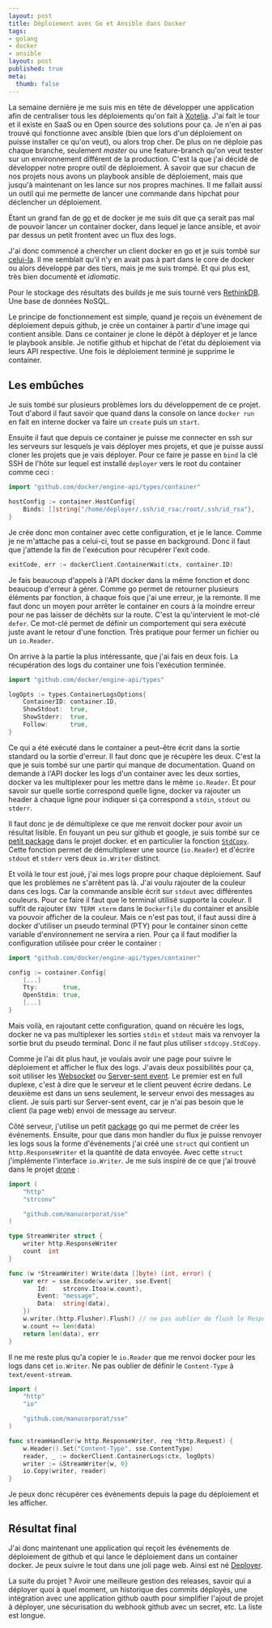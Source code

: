 ```yaml
---
layout: post
title: Déploiement avec Go et Ansible dans Docker
tags:
- golang
- docker
- ansible
layout: post
published: true
meta:
  thumb: false
---
```

La semaine dernière je me suis mis en tête de développer une application afin de centraliser tous les déploiements qu'on fait à [Xotelia](https://www.xotelia.com). J'ai fait le tour et il existe en SaaS ou en Open source des solutions pour ça. Je n'en ai pas trouvé qui fonctionne avec ansible (bien que lors d'un déploiement on puisse installer ce qu'on veut), ou alors trop cher. De plus on ne déploie pas chaque branche, seulement _master_ ou une feature-branch qu'on veut tester sur un environnement différent de la production. C'est la que j'ai décidé de développer notre propre outil de déploiement. À savoir que sur chacun de nos projets nous avons un playbook ansible de déploiement, mais que jusqu'à maintenant on les lance sur nos propres machines. Il me fallait aussi un outil qui me permette de lancer une commande dans hipchat pour déclencher un déploiement.

Étant un grand fan de [go](/2015/03/13/pourquoi-choisir-go/) et de docker je me suis dit que ça serait pas mal de pouvoir lancer un container docker, dans lequel je lance ansible, et avoir par dessus un petit frontent avec un flux des logs.

J'ai donc commencé a chercher un client docker en go et je suis tombé sur [celui-la](https://github.com/docker/engine-api). Il me semblait qu'il n'y en avait pas à part dans le core de docker ou alors développé par des tiers, mais je me suis trompé. Et qui plus est, très bien documenté et _idiomatic_.

Pour le stockage des résultats des builds je me suis tourné vers [RethinkDB](https://www.rethinkdb.com/). Une base de données NoSQL.

Le principe de fonctionnement est simple, quand je reçois un événement de déploiement depuis github, je crée un container à partir d'une image qui contient ansible. Dans ce container je clone le dépôt à déployer et je lance le playbook ansible. Je notifie github et hipchat de l'état du déploiement via leurs API respective. Une fois le déploiement terminé je supprime le container.

## Les embûches

Je suis tombé sur plusieurs problèmes lors du développement de ce projet. Tout d'abord il faut savoir que quand dans la console on lance `docker run` en fait en interne docker va faire un `create` puis un `start`.

Ensuite il faut que depuis ce container je puisse me connecter en ssh sur les serveurs sur lesquels je vais déployer mes projets, et que je puisse aussi cloner les projets que je vais déployer. Pour ce faire je passe en `bind` la clé SSH de l'hôte sur lequel est installé `deployer` vers le root du container comme ceci :

```go
import "github.com/docker/engine-api/types/container"

hostConfig := container.HostConfig{
    Binds: []string{"/home/deployer/.ssh/id_rsa:/root/.ssh/id_rsa"},
}
```

Je crée donc mon container avec cette configuration, et je le lance. Comme je ne m'attache pas a celui-ci, tout se passe en background. Donc il faut que j'attende la fin de l'exécution pour récupérer l'exit code.

```go
exitCode, err := dockerClient.ContainerWait(ctx, container.ID)
```

Je fais beaucoup d'appels à l'API docker dans la même fonction et donc beaucoup d'erreur à gérer. Comme go permet de retourner plusieurs éléments par fonction, à chaque fois que j'ai une erreur, je la remonte. Il me faut donc un moyen pour arrêter le container en cours à la moindre erreur pour ne pas laisser de déchêts sur la route. C'est la qu'intervient le mot-clé `defer`. Ce mot-clé permet de définir un comportement qui sera exécuté juste avant le retour d'une fonction. Très pratique pour fermer un fichier ou un `io.Reader`.

On arrive à la partie la plus intéressante, que j'ai fais en deux fois. La récupération des logs du container une fois l'exécution terminée.

```go
import "github.com/docker/engine-api/types"

logOpts := types.ContainerLogsOptions{
    ContainerID: container.ID,
    ShowStdout:  true,
    ShowStderr:  true,
    Follow:      true,
}
```

Ce qui a été exécuté dans le container a peut–être écrit dans la sortie standard ou la sortie d'erreur. Il faut donc que je récupère les deux. C'est la que je suis tombé sur une partir qui manque de documentation. Quand on demande à l'API docker les logs d'un container avec les deux sorties, docker va les multiplexer pour les mettre dans le même `io.Reader`. Et pour savoir sur quelle sortie correspond quelle ligne, docker va rajouter un header à chaque ligne pour indiquer si ça correspond a `stdin`, `stdout` ou `stderr`.

Il faut donc je de démultiplexe ce que me renvoit docker pour avoir un résultat lisible. En fouyant un peu sur github et google, je suis tombé sur ce [petit package](https://godoc.org/github.com/docker/docker/pkg/stdcopy) dans le projet docker. et en particulier la fonction [`StdCopy`](https://godoc.org/github.com/docker/docker/pkg/stdcopy#StdCopy). Cette fonction permet de démultiplexer une source (`io.Reader`) et d'écrire `stdout` et `stderr` vers deux `io.Writer` distinct.

Et voilà le tour est joué, j'ai mes logs propre pour chaque déploiement. Sauf que les problèmes ne s'arrêtent pas là. J'ai voulu rajouter de la couleur dans ces logs. Car la commande ansible écrit sur `stdout` avec différentes couleurs. Pour ce faire il faut que le terminal utilisé supporte la couleur. Il suffit de rajouter `ENV TERM xterm` dans le `Dockerfile` du container et ansible va pouvoir afficher de la couleur. Mais ce n'est pas tout, il faut aussi dire à docker d'utiliser un pseudo terminal (PTY) pour le container sinon cette variable d'environnement ne servira a rien. Pour ça il faut modifier la configuration utilisée pour créer le container :

```go
import "github.com/docker/engine-api/types/container"

config := container.Config{
    [...]
    Tty:       true,
    OpenStdin: true,
    [...]
}
```

Mais voilà, en rajoutant cette configuration, quand on récuère les logs, docker ne va pas multiplexer les sorties `stdin` et `stdout` mais va renvoyer la sortie brut du pseudo terminal. Donc il ne faut plus utiliser `stdcopy.StdCopy`.

Comme je l'ai dit plus haut, je voulais avoir une page pour suivre le déploiement et afficher le flux des logs. J'avais deux possibilités pour ça, soit utiliser les [Websocket](https://developer.mozilla.org/fr/docs/WebSockets) ou [Server-sent event](https://developer.mozilla.org/en-US/docs/Web/API/Server-sent_events). Le premier est en full duplexe, c'est à dire que le serveur et le client peuvent écrire dedans. Le deuxième est dans un sens seulement, le serveur envoi des messages au client. Je suis parti sur Server-sent event, car je n'ai pas besoin que le client (la page web) envoi de message au serveur.

Côté serveur, j'utilise un petit [package](https://godoc.org/github.com/manucorporat/sse) go qui me permet de créer les événements. Ensuite, pour que dans mon handler du flux je puisse renvoyer les logs sous la forme d'événements j'ai créé une `struct` qui contient un `http.ResponseWriter` et la quantité de data envoyée. Avec cette `struct` j'implémente l'interface `io.Writer`. Je me suis inspiré de ce que j'ai trouvé dans le projet [drone](https://github.com/drone/drone) :

```go
import (
    "http"
    "strconv"

    "github.com/manucorporat/sse"
)

type StreamWriter struct {
    writer http.ResponseWriter
    count  int
}

func (w *StreamWriter) Write(data []byte) (int, error) {
    var err = sse.Encode(w.writer, sse.Event{
        Id:    strconv.Itoa(w.count),
        Event: "message",
        Data:  string(data),
    })
    w.writer.(http.Flusher).Flush() // ne pas oublier de flush le ResponseWriter à chaque message pour que le serveur envoi l'événement au client.
    w.count += len(data)
    return len(data), err
}
```

Il ne me reste plus qu'a copier le `io.Reader` que me renvoi docker pour les logs dans cet `io.Writer`. Ne pas oublier de définir le `Content-Type` à `text/event-stream`.

```go
import (
    "http"
    "io"

    "github.com/manucorporat/sse"
)

func streamHandler(w http.ResponseWriter, req *http.Request) {
    w.Header().Set("Content-Type", sse.ContentType)
    reader, _ := dockerClient.ContainerLogs(ctx, logOpts)
    writer := &StreamWriter{w, 0}
    io.Copy(writer, reader)
}
```

Je peux donc récupérer ces événements depuis la page du déploiement et les afficher.

## Résultat final

J'ai donc maintenant une application qui reçoit les événements de déploiement de github et qui lance le déploiement dans un container docker. Je peux suivre le tout dans une joli page web. Ainsi est né [Deployer](https://github.com/Xotelia/deployer).

La suite du projet ? Avoir une meilleure gestion des releases, savoir qui a déployer quoi à quel moment, un historique des commits déployés, une intégration avec une application github oauth pour simplifier l'ajout de projet à déployer, une sécurisation du webhook github avec un secret, etc. La liste est longue.
